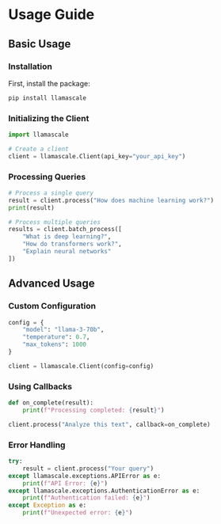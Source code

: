 # Usage Guide

## Basic Usage

### Installation

First, install the package:

```bash
pip install llamascale
```

### Initializing the Client

```python
import llamascale

# Create a client
client = llamascale.Client(api_key="your_api_key")
```

### Processing Queries

```python
# Process a single query
result = client.process("How does machine learning work?")
print(result)

# Process multiple queries
results = client.batch_process([
    "What is deep learning?",
    "How do transformers work?",
    "Explain neural networks"
])
```

## Advanced Usage

### Custom Configuration

```python
config = {
    "model": "llama-3-70b",
    "temperature": 0.7,
    "max_tokens": 1000
}

client = llamascale.Client(config=config)
```

### Using Callbacks

```python
def on_complete(result):
    print(f"Processing completed: {result}")

client.process("Analyze this text", callback=on_complete)
```

### Error Handling

```python
try:
    result = client.process("Your query")
except llamascale.exceptions.APIError as e:
    print(f"API Error: {e}")
except llamascale.exceptions.AuthenticationError as e:
    print(f"Authentication failed: {e}")
except Exception as e:
    print(f"Unexpected error: {e}")
```
